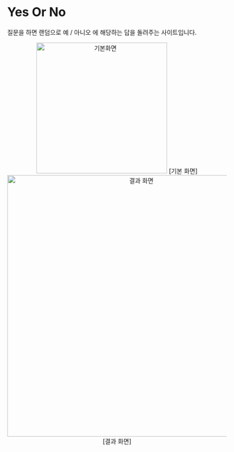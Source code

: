# Yes Or No

질문을 하면 랜덤으로 예 / 아니오 에 해당하는 답을 돌려주는 사이트입니다.<br>


<center>
<img width="300" alt="기본화면" src="https://user-images.githubusercontent.com/92746200/221403743-12f50e4f-a7e7-4c76-88a8-428bafff12f8.png">
[기본 화면]
<br>
<img width="600" alt="결과 화면" src="https://user-images.githubusercontent.com/92746200/221403853-e7932efc-9f81-482c-b5e6-7b10f2524cc0.png">
[결과 화면]
<br>

</center>

